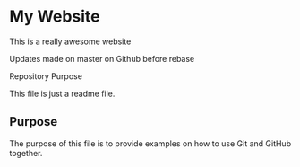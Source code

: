 # My Website

This is a really awesome website

Updates made on master on Github before rebase

Repository Purpose

This file is just a readme file.

## Purpose

The purpose of this file is to provide examples 
on how to use Git and GitHub together.